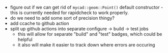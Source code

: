 - figure out if we can get rid of `mycad::geom::Point()` default constructor -
  this is currently needed for rapidcheck to work properly.
- do we need to add some sort of precision thingy?
- add ccache to github action
- split up github actions into separate configure → build → test jobs
    - this will allow for separate "build" and "test" badges, which could be
      helpful
    - it also will make it easier to track down where errors are occuring
